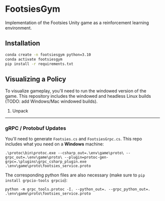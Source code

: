 # FootsiesGym

Implementation of the Footsies Unity game as a reinforcement learning environment.

## Installation

```bash
conda create -n footsiesgym python=3.10
conda activate footsiesgym
pip install -r requirements.txt
```



## Visualizing a Policy

To visualize gameplay, you'll need to run the windowed version of the game. This repository includes the windowed and headless Linux builds (TODO: add Windows/Mac windowed builds).
1. Unpack



---
###  gRPC / Protobuf Updates

You'll need to generate `Footsies.cs` and `FootsiesGrpc.cs`. This repo includes what you need on a __Windows__ machine:

```
.\protoc\bin\protoc.exe --csharp_out=.\env\game\proto\ --grpc_out=.\env\game\proto\ --plugin=protoc-gen-grpc=.\plugins\grpc_csharp_plugin.exe .\env\game\proto\footsies_service.proto
```

The corresponding python files are also necessary (make sure to `pip install grpcio-tools grpcio`):

```
python -m grpc_tools.protoc -I. --python_out=. --grpc_python_out=. .\env\game\proto\footsies_service.proto
```
